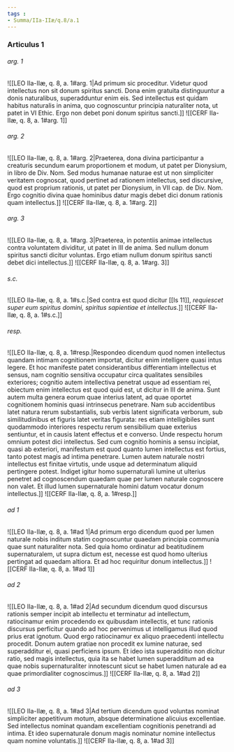 ```yaml
---
tags : 
- Summa/IIa-IIæ/q.8/a.1
---
```


### Articulus 1

###### arg. 1
![[LEO IIa-IIæ, q. 8, a. 1#arg. 1|Ad primum sic proceditur. Videtur quod intellectus non sit donum spiritus sancti. Dona enim gratuita distinguuntur a donis naturalibus, superadduntur enim eis. Sed intellectus est quidam habitus naturalis in anima, quo cognoscuntur principia naturaliter nota, ut patet in VI Ethic. Ergo non debet poni donum spiritus sancti.]]
![[CERF IIa-IIæ, q. 8, a. 1#arg. 1]]

###### arg. 2
![[LEO IIa-IIæ, q. 8, a. 1#arg. 2|Praeterea, dona divina participantur a creaturis secundum earum proportionem et modum, ut patet per Dionysium, in libro de Div. Nom. Sed modus humanae naturae est ut non simpliciter veritatem cognoscat, quod pertinet ad rationem intellectus, sed discursive, quod est proprium rationis, ut patet per Dionysium, in VII cap. de Div. Nom. Ergo cognitio divina quae hominibus datur magis debet dici donum rationis quam intellectus.]]
![[CERF IIa-IIæ, q. 8, a. 1#arg. 2]]

###### arg. 3
![[LEO IIa-IIæ, q. 8, a. 1#arg. 3|Praeterea, in potentiis animae intellectus contra voluntatem dividitur, ut patet in III de anima. Sed nullum donum spiritus sancti dicitur voluntas. Ergo etiam nullum donum spiritus sancti debet dici intellectus.]]
![[CERF IIa-IIæ, q. 8, a. 1#arg. 3]]

###### s.c.
![[LEO IIa-IIæ, q. 8, a. 1#s.c.|Sed contra est quod dicitur [[Is 11]], *requiescet super eum spiritus domini, spiritus sapientiae et intellectus*.]]
![[CERF IIa-IIæ, q. 8, a. 1#s.c.]]

###### resp.
![[LEO IIa-IIæ, q. 8, a. 1#resp.|Respondeo dicendum quod nomen intellectus quandam intimam cognitionem importat, dicitur enim intelligere quasi intus legere. Et hoc manifeste patet considerantibus differentiam intellectus et sensus, nam cognitio sensitiva occupatur circa qualitates sensibiles exteriores; cognitio autem intellectiva penetrat usque ad essentiam rei, obiectum enim intellectus est quod quid est, ut dicitur in III de anima. Sunt autem multa genera eorum quae interius latent, ad quae oportet cognitionem hominis quasi intrinsecus penetrare. Nam sub accidentibus latet natura rerum substantialis, sub verbis latent significata verborum, sub similitudinibus et figuris latet veritas figurata: res etiam intelligibiles sunt quodammodo interiores respectu rerum sensibilium quae exterius sentiuntur, et in causis latent effectus et e converso. Unde respectu horum omnium potest dici intellectus. Sed cum cognitio hominis a sensu incipiat, quasi ab exteriori, manifestum est quod quanto lumen intellectus est fortius, tanto potest magis ad intima penetrare. Lumen autem naturale nostri intellectus est finitae virtutis, unde usque ad determinatum aliquid pertingere potest. Indiget igitur homo supernaturali lumine ut ulterius penetret ad cognoscendum quaedam quae per lumen naturale cognoscere non valet. Et illud lumen supernaturale homini datum vocatur donum intellectus.]]
![[CERF IIa-IIæ, q. 8, a. 1#resp.]]

###### ad 1
![[LEO IIa-IIæ, q. 8, a. 1#ad 1|Ad primum ergo dicendum quod per lumen naturale nobis inditum statim cognoscuntur quaedam principia communia quae sunt naturaliter nota. Sed quia homo ordinatur ad beatitudinem supernaturalem, ut supra dictum est, necesse est quod homo ulterius pertingat ad quaedam altiora. Et ad hoc requiritur donum intellectus.]]
![[CERF IIa-IIæ, q. 8, a. 1#ad 1]]

###### ad 2
![[LEO IIa-IIæ, q. 8, a. 1#ad 2|Ad secundum dicendum quod discursus rationis semper incipit ab intellectu et terminatur ad intellectum, ratiocinamur enim procedendo ex quibusdam intellectis, et tunc rationis discursus perficitur quando ad hoc pervenimus ut intelligamus illud quod prius erat ignotum. Quod ergo ratiocinamur ex aliquo praecedenti intellectu procedit. Donum autem gratiae non procedit ex lumine naturae, sed superadditur ei, quasi perficiens ipsum. Et ideo ista superadditio non dicitur ratio, sed magis intellectus, quia ita se habet lumen superadditum ad ea quae nobis supernaturaliter innotescunt sicut se habet lumen naturale ad ea quae primordialiter cognoscimus.]]
![[CERF IIa-IIæ, q. 8, a. 1#ad 2]]

###### ad 3
![[LEO IIa-IIæ, q. 8, a. 1#ad 3|Ad tertium dicendum quod voluntas nominat simpliciter appetitivum motum, absque determinatione alicuius excellentiae. Sed intellectus nominat quandam excellentiam cognitionis penetrandi ad intima. Et ideo supernaturale donum magis nominatur nomine intellectus quam nomine voluntatis.]]
![[CERF IIa-IIæ, q. 8, a. 1#ad 3]]

